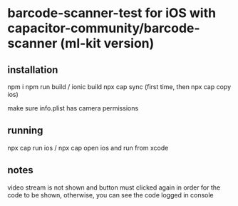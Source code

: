 # barcode-scanner-test for iOS with capacitor-community/barcode-scanner (ml-kit version)

## installation
npm i 
npm run build / ionic build
npx cap sync (first time, then npx cap copy ios)

make sure info.plist has camera permissions

## running
npx cap run ios / npx cap open ios  and run from xcode

## notes
video stream is not shown and button must clicked again in order for the code to be shown, otherwise, you can see the code logged in console
